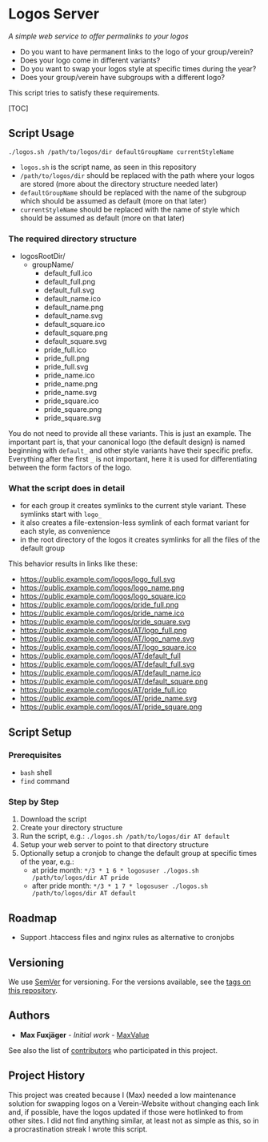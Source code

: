 
# Logos Server

_A simple web service to offer permalinks to your logos_

* Do you want to have permanent links to the logo of your group/verein?
* Does your logo come in different variants?
* Do you want to swap your logos style at specific times during the year?
* Does your group/verein have subgroups with a different logo?

This script tries to satisfy these requirements.

[TOC]

## Script Usage

`./logos.sh /path/to/logos/dir defaultGroupName currentStyleName`

* `logos.sh` is the script name, as seen in this repository
* `/path/to/logos/dir` should be replaced with the path where your logos are stored (more about the directory structure needed later)
* `defaultGroupName` should be replaced with the name of the subgroup which should be assumed as default (more on that later)
* `currentStyleName` should be replaced with the name of style which should be assumed as default (more on that later)

### The required directory structure

* logosRootDir/
    * groupName/
        * default_full.ico
        * default_full.png
        * default_full.svg
        * default_name.ico
        * default_name.png
        * default_name.svg
        * default_square.ico
        * default_square.png
        * default_square.svg
        * pride_full.ico
        * pride_full.png
        * pride_full.svg
        * pride_name.ico
        * pride_name.png
        * pride_name.svg
        * pride_square.ico
        * pride_square.png
        * pride_square.svg

You do not need to provide all these variants. This is just an example. The important part is, that your canonical logo (the default design) is named beginning with `default_` and other style variants have their specific prefix. Everything after the first `_` is not important, here it is used for differentiating between the form factors of the logo.

### What the script does in detail

* for each group it creates symlinks to the current style variant. These symlinks start with `logo_`
* it also creates a file-extension-less symlink of each format variant for each style, as convenience
* in the root directory of the logos it creates symlinks for all the files of the default group

This behavior results in links like these:

* https://public.example.com/logos/logo_full.svg
* https://public.example.com/logos/logo_name.png
* https://public.example.com/logos/logo_square.ico
* https://public.example.com/logos/pride_full.png
* https://public.example.com/logos/pride_name.ico
* https://public.example.com/logos/pride_square.svg
* https://public.example.com/logos/AT/logo_full.png
* https://public.example.com/logos/AT/logo_name.svg
* https://public.example.com/logos/AT/logo_square.ico
* https://public.example.com/logos/AT/default_full
* https://public.example.com/logos/AT/default_full.svg
* https://public.example.com/logos/AT/default_name.ico
* https://public.example.com/logos/AT/default_square.png
* https://public.example.com/logos/AT/pride_full.ico
* https://public.example.com/logos/AT/pride_name.svg
* https://public.example.com/logos/AT/pride_square.png

## Script Setup

### Prerequisites

* `bash` shell
* `find` command

### Step by Step

1. Download the script
2. Create your directory structure
3. Run the script, e.g.:
    `./logos.sh /path/to/logos/dir AT default`
4. Setup your web server to point to that directory structure
5. Optionally setup a cronjob to change the default group at specific times of the year, e.g.:
    * at pride month:
        `*/3 * 1 6 * logosuser ./logos.sh /path/to/logos/dir AT pride`
    * after pride month:
        `*/3 * 1 7 * logosuser ./logos.sh /path/to/logos/dir AT default`

## Roadmap
* Support .htaccess files and nginx rules as alternative to cronjobs

## Versioning

We use [SemVer](http://semver.org/) for versioning. For the versions available, see the [tags on this repository](https://gitlab.com/MaxValue/logos-server/-/tags).

## Authors
* **Max Fuxjäger** - *Initial work* - [MaxValue](https://gitlab.com/MaxValue)

See also the list of [contributors](https://gitlab.com/MaxValue/logos-server/-/graphs/main?ref_type=heads) who participated in this project.

## Project History
This project was created because I (Max) needed a low maintenance solution for swapping logos on a Verein-Website without changing each link and, if possible, have the logos updated if those were hotlinked to from other sites. I did not find anything similar, at least not as simple as this, so in a procrastination streak I wrote this script.
